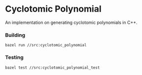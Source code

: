 # Cyclotomic Polynomial
An implementation on generating cyclotomic polynomials in C++.

### Building
```
bazel run //src:cyclotomic_polynomial
```

### Testing
```
bazel test //src:cyclotomic_polynomial_test
```